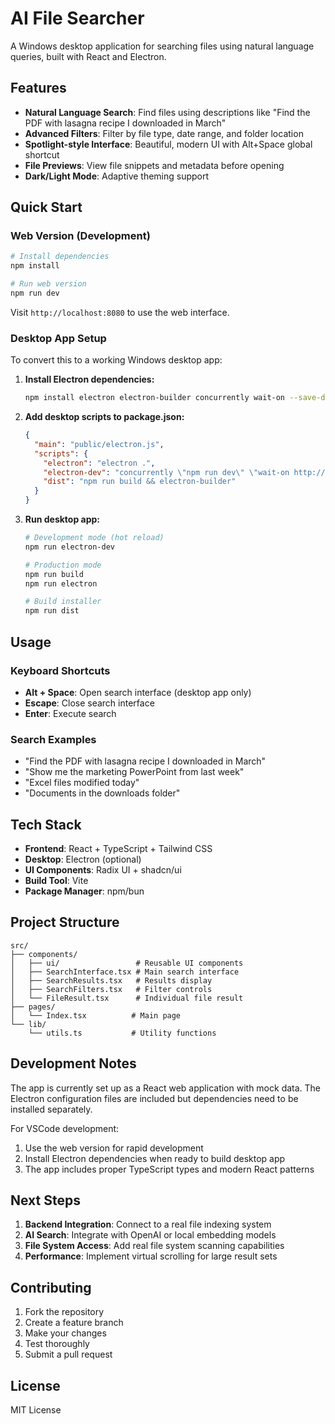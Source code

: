 # AI File Searcher

A Windows desktop application for searching files using natural language queries, built with React and Electron.

## Features

- **Natural Language Search**: Find files using descriptions like "Find the PDF with lasagna recipe I downloaded in March"
- **Advanced Filters**: Filter by file type, date range, and folder location
- **Spotlight-style Interface**: Beautiful, modern UI with Alt+Space global shortcut
- **File Previews**: View file snippets and metadata before opening
- **Dark/Light Mode**: Adaptive theming support

## Quick Start

### Web Version (Development)
```bash
# Install dependencies
npm install

# Run web version
npm run dev
```
Visit `http://localhost:8080` to use the web interface.

### Desktop App Setup

To convert this to a working Windows desktop app:

1. **Install Electron dependencies:**
   ```bash
   npm install electron electron-builder concurrently wait-on --save-dev
   ```

2. **Add desktop scripts to package.json:**
   ```json
   {
     "main": "public/electron.js",
     "scripts": {
       "electron": "electron .",
       "electron-dev": "concurrently \"npm run dev\" \"wait-on http://localhost:8080 && electron .\"",
       "dist": "npm run build && electron-builder"
     }
   }
   ```

3. **Run desktop app:**
   ```bash
   # Development mode (hot reload)
   npm run electron-dev
   
   # Production mode
   npm run build
   npm run electron
   
   # Build installer
   npm run dist
   ```

## Usage

### Keyboard Shortcuts
- **Alt + Space**: Open search interface (desktop app only)
- **Escape**: Close search interface
- **Enter**: Execute search

### Search Examples
- "Find the PDF with lasagna recipe I downloaded in March"
- "Show me the marketing PowerPoint from last week"
- "Excel files modified today"
- "Documents in the downloads folder"

## Tech Stack

- **Frontend**: React + TypeScript + Tailwind CSS
- **Desktop**: Electron (optional)
- **UI Components**: Radix UI + shadcn/ui
- **Build Tool**: Vite
- **Package Manager**: npm/bun

## Project Structure

```
src/
├── components/
│   ├── ui/                 # Reusable UI components
│   ├── SearchInterface.tsx # Main search interface
│   ├── SearchResults.tsx   # Results display
│   ├── SearchFilters.tsx   # Filter controls
│   └── FileResult.tsx      # Individual file result
├── pages/
│   └── Index.tsx          # Main page
└── lib/
    └── utils.ts           # Utility functions
```

## Development Notes

The app is currently set up as a React web application with mock data. The Electron configuration files are included but dependencies need to be installed separately.

For VSCode development:
1. Use the web version for rapid development
2. Install Electron dependencies when ready to build desktop app
3. The app includes proper TypeScript types and modern React patterns

## Next Steps

1. **Backend Integration**: Connect to a real file indexing system
2. **AI Search**: Integrate with OpenAI or local embedding models
3. **File System Access**: Add real file system scanning capabilities
4. **Performance**: Implement virtual scrolling for large result sets

## Contributing

1. Fork the repository
2. Create a feature branch
3. Make your changes
4. Test thoroughly
5. Submit a pull request

## License

MIT License